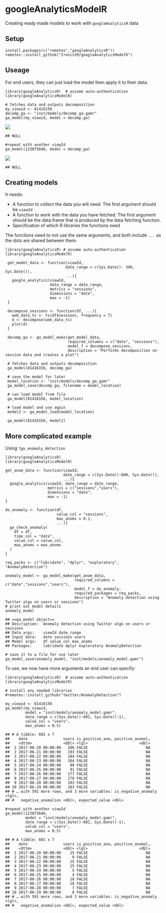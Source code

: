 googleAnalyticsModelR
=====================

Creating ready made models to work with `googleAnalyticsR` data

Setup
-----

    install.packages(c("remotes","googleAnalyticsR"))
    remotes::install_github("IronistM/googleAnalyticsModelR")

Useage
------

For end users, they can just load the model then apply it to their data:

    library(googleAnalyticsR)  # assume auto-authentication
    library(googleAnalyticsModelR)

    # fetches data and outputs decomposition
    my_viewid <- 81416156
    decomp_ga <- "inst/models/decomp_ga.gamr"
    ga_model(my_viewid, model = decomp_ga)

![](README_files/figure-markdown_strict/unnamed-chunk-1-1.png)

    ## NULL

    #repeat with another viewId
    ga_model(123875646, model = decomp_ga)

![](README_files/figure-markdown_strict/unnamed-chunk-1-2.png)

    ## NULL

Creating models
---------------

It needs:

-   A function to collect the data you will need. The first argument
    should be `viewId`
-   A function to work with the data you have fetched. The first
    argument should be the data.frame that is produced by the data
    fetching function.
-   Specification of which R libraries the functions need

The functions need to not use the same arguments, and both include `...`
as the dots are shared between them.

    library(googleAnalyticsR) # assume auto-authentication
    library(googleAnalyticsModelR)

     get_model_data <- function(viewId, 
                               date_range = c(Sys.Date()- 300, Sys.Date()), 
                               ...){
       google_analytics(viewId, 
                        date_range = date_range, 
                        metrics = "sessions", 
                        dimensions = "date", 
                        max = -1)
     }

     decompose_sessions <- function(df, ...){
       web_data_ts <- ts(df$sessions, frequency = 7)
       d <- decompose(web_data_ts)
       plot(d)
     }
     
     decomp_ga <- ga_model_make(get_model_data,
                                required_columns = c("date", "sessions"),
                                model_f = decompose_sessions,
                                description = "Performs decomposition on session data and creates a plot")
     
     # fetches data and outputs decomposition
     ga_model(81416156, decomp_ga)
     
     # save the model for later
     model_location <- "inst/models/decomp_ga.gamr"
     ga_model_save(decomp_ga, filename = model_location)
     
     # can load model from file
     ga_model(81416156, model_location)
     
     # load model and use again
     model2 <- ga_model_load(model_location)
     
     ga_model(81416156, model2)

More complicated example
------------------------

Using `?ga_anomaly_detection`

    library(googleAnalyticsR)
    library(googleAnalyticsModelR)

    get_anom_data <- function(viewId, 
                              date_range = c(Sys.Date()-600, Sys.Date()),
                              ...){
      google_analytics(viewId, date_range = date_range,
                       metrics = c("sessions","users"),
                       dimensions = "date", 
                       max = -1)
    }

    do_anomaly <- function(df, 
                           value_col = "sessions",
                           max_anoms = 0.1,
                           ...){
      ga_check_anomaly(
        df = df,
        time_col = "date",
        value_col = value_col,
        max_anoms = max_anoms
      )
    }

    req_packs <- c("lubridate", "dplyr", "exploratory", "AnomalyDetection")

    anomaly_model <- ga_model_make(get_anom_data,
                                   required_columns = c("date","sessions","users"),
                                   model_f = do_anomaly,
                                   required_packages = req_packs,
                                   description = "Anomaly detection using Twitter algo on users or sessions")
    # print out model details
    anomaly_model

    ## ==ga_model object==
    ## Description:  Anomaly detection using Twitter algo on users or sessions 
    ## Data args:    viewId date_range 
    ## Input data:   date sessions users 
    ## Model args:   df value_col max_anoms 
    ## Packages:     lubridate dplyr exploratory AnomalyDetection

    # save it to a file for use later
    ga_model_save(anomaly_model, "inst/models/anomaly_model.gamr")

To use, we now have more arguments an end user can specify:

    library(googleAnalyticsR)  # assume auto-authentication
    library(googleAnalyticsModelR)

    # install any needed libraries
    #remotes::install_github("twitter/AnomalyDetection")

    my_viewid <- 81416156
    ga_model(my_viewid, 
             model = "inst/models/anomaly_model.gamr",
             date_range = c(Sys.Date()-601, Sys.Date()-1),
             value_col = "users",
             max_anoms = 0.5)

    ## # A tibble: 601 x 7
    ##    date                users is_positive_ano… positive_anomal…
    ##    <dttm>              <dbl> <lgl>                       <dbl>
    ##  1 2017-06-20 00:00:00   206 FALSE                          NA
    ##  2 2017-06-21 00:00:00   193 FALSE                          NA
    ##  3 2017-06-22 00:00:00   184 FALSE                          NA
    ##  4 2017-06-23 00:00:00   184 FALSE                          NA
    ##  5 2017-06-24 00:00:00    88 FALSE                          NA
    ##  6 2017-06-25 00:00:00    91 FALSE                          NA
    ##  7 2017-06-26 00:00:00   177 FALSE                          NA
    ##  8 2017-06-27 00:00:00   178 FALSE                          NA
    ##  9 2017-06-28 00:00:00   193 FALSE                          NA
    ## 10 2017-06-29 00:00:00   183 FALSE                          NA
    ## # … with 591 more rows, and 3 more variables: is_negative_anomaly <lgl>,
    ## #   negative_anomalies <dbl>, expected_value <dbl>

    #repeat with another viewId
    ga_model(123875646, 
             model = "inst/models/anomaly_model.gamr",
             date_range = c(Sys.Date()-601, Sys.Date()-1),
             value_col = "users",
             max_anoms = 0.5)

    ## # A tibble: 601 x 7
    ##    date                users is_positive_ano… positive_anomal…
    ##    <dttm>              <dbl> <lgl>                       <dbl>
    ##  1 2017-06-20 00:00:00    15 FALSE                          NA
    ##  2 2017-06-21 00:00:00     9 FALSE                          NA
    ##  3 2017-06-22 00:00:00    15 FALSE                          NA
    ##  4 2017-06-23 00:00:00    15 FALSE                          NA
    ##  5 2017-06-24 00:00:00     5 FALSE                          NA
    ##  6 2017-06-25 00:00:00     4 FALSE                          NA
    ##  7 2017-06-26 00:00:00    18 FALSE                          NA
    ##  8 2017-06-27 00:00:00    16 FALSE                          NA
    ##  9 2017-06-28 00:00:00     7 FALSE                          NA
    ## 10 2017-06-29 00:00:00     8 FALSE                          NA
    ## # … with 591 more rows, and 3 more variables: is_negative_anomaly <lgl>,
    ## #   negative_anomalies <dbl>, expected_value <dbl>
